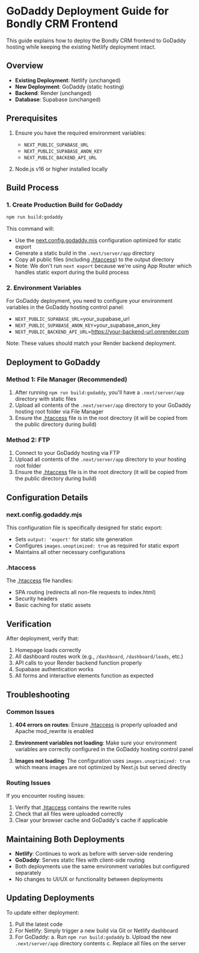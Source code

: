 # GoDaddy Deployment Guide for Bondly CRM Frontend

This guide explains how to deploy the Bondly CRM frontend to GoDaddy hosting while keeping the existing Netlify deployment intact.

## Overview

- **Existing Deployment**: Netlify (unchanged)
- **New Deployment**: GoDaddy (static hosting)
- **Backend**: Render (unchanged)
- **Database**: Supabase (unchanged)

## Prerequisites

1. Ensure you have the required environment variables:
   - `NEXT_PUBLIC_SUPABASE_URL`
   - `NEXT_PUBLIC_SUPABASE_ANON_KEY`
   - `NEXT_PUBLIC_BACKEND_API_URL`

2. Node.js v16 or higher installed locally

## Build Process

### 1. Create Production Build for GoDaddy

```bash
npm run build:godaddy
```

This command will:
- Use the [next.config.godaddy.mjs](file:///C:/Users/sathi/OneDrive/Desktop/NextGen_AI/Travels/frontend/next.config.godaddy.mjs) configuration optimized for static export
- Generate a static build in the `.next/server/app` directory
- Copy all public files (including [.htaccess](file:///C:/Users/sathi/OneDrive/Desktop/NextGen_AI/Travels/frontend/public/.htaccess)) to the output directory
- Note: We don't run `next export` because we're using App Router which handles static export during the build process

### 2. Environment Variables

For GoDaddy deployment, you need to configure your environment variables in the GoDaddy hosting control panel:
- `NEXT_PUBLIC_SUPABASE_URL`=your_supabase_url
- `NEXT_PUBLIC_SUPABASE_ANON_KEY`=your_supabase_anon_key
- `NEXT_PUBLIC_BACKEND_API_URL`=https://your-backend-url.onrender.com

Note: These values should match your Render backend deployment.

## Deployment to GoDaddy

### Method 1: File Manager (Recommended)

1. After running `npm run build:godaddy`, you'll have a `.next/server/app` directory with static files
2. Upload all contents of the `.next/server/app` directory to your GoDaddy hosting root folder via File Manager
3. Ensure the [.htaccess](file:///C:/Users/sathi/OneDrive/Desktop/NextGen_AI/Travels/frontend/public/.htaccess) file is in the root directory (it will be copied from the public directory during build)

### Method 2: FTP

1. Connect to your GoDaddy hosting via FTP
2. Upload all contents of the `.next/server/app` directory to your hosting root folder
3. Ensure the [.htaccess](file:///C:/Users/sathi/OneDrive/Desktop/NextGen_AI/Travels/frontend/public/.htaccess) file is in the root directory (it will be copied from the public directory during build)

## Configuration Details

### next.config.godaddy.mjs

This configuration file is specifically designed for static export:
- Sets `output: 'export'` for static site generation
- Configures `images.unoptimized: true` as required for static export
- Maintains all other necessary configurations

### .htaccess

The [.htaccess](file:///C:/Users/sathi/OneDrive/Desktop/NextGen_AI/Travels/frontend/public/.htaccess) file handles:
- SPA routing (redirects all non-file requests to index.html)
- Security headers
- Basic caching for static assets

## Verification

After deployment, verify that:

1. Homepage loads correctly
2. All dashboard routes work (e.g., `/dashboard`, `/dashboard/leads`, etc.)
3. API calls to your Render backend function properly
4. Supabase authentication works
5. All forms and interactive elements function as expected

## Troubleshooting

### Common Issues

1. **404 errors on routes**: Ensure [.htaccess](file:///C:/Users/sathi/OneDrive/Desktop/NextGen_AI/Travels/frontend/public/.htaccess) is properly uploaded and Apache mod_rewrite is enabled

2. **Environment variables not loading**: Make sure your environment variables are correctly configured in the GoDaddy hosting control panel

3. **Images not loading**: The configuration uses `images.unoptimized: true` which means images are not optimized by Next.js but served directly

### Routing Issues

If you encounter routing issues:
1. Verify that [.htaccess](file:///C:/Users/sathi/OneDrive/Desktop/NextGen_AI/Travels/frontend/public/.htaccess) contains the rewrite rules
2. Check that all files were uploaded correctly
3. Clear your browser cache and GoDaddy's cache if applicable

## Maintaining Both Deployments

- **Netlify**: Continues to work as before with server-side rendering
- **GoDaddy**: Serves static files with client-side routing
- Both deployments use the same environment variables but configured separately
- No changes to UI/UX or functionality between deployments

## Updating Deployments

To update either deployment:

1. Pull the latest code
2. For Netlify: Simply trigger a new build via Git or Netlify dashboard
3. For GoDaddy:
   a. Run `npm run build:godaddy`
   b. Upload the new `.next/server/app` directory contents
   c. Replace all files on the server